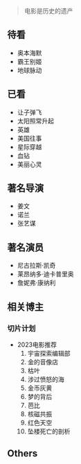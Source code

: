 > 电影是历史的遗产

## 待看

- 奥本海默
- 霸王别姬
- 地球脉动

## 已看

- 让子弹飞
- 太阳照常升起
- 英雄
- 美国往事
- 星际穿越
- 血钻
- 美丽心灵

## 著名导演

- 姜文
- 诺兰
- 张艺谋

## 著名演员

- 尼古拉斯·凯奇
- 莱昂纳多·迪卡普里奥
- 詹妮弗·康纳利

## 相关博主

### 切片计划

- 2023电影推荐
    1. 宇宙探索编辑部
    1. 金的音像店
    1. 枯叶
    1. 涉过愤怒的海
    1. 金币灰黄
    1. 梦的背后
    1. 芭比
    1. 核磁共振
    1. 红色天空
    1. 坠楼死亡的剖析

## Others